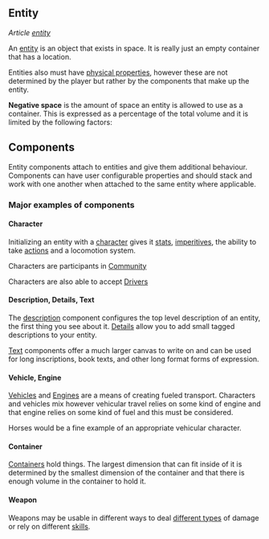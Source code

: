 ## Entity
*Article [entity](entity.md)*

An [entity](entity.md) is an object that exists in space. It is really just an empty container that has a location.

Entities also must have [physical properties](../mechanics/physical-properties.md), however these are not determined by the player but rather by the components that make up the entity.

**Negative space** is the amount of space an entity is allowed to use as a container. This is expressed as a percentage of the total volume and it is limited by the following factors:


## Components

Entity components attach to entities and give them additional behaviour. Components can have user configurable properties and should stack and work with one another when attached to the same entity where applicable.

### Major examples of components

#### Character

Initializing an entity with a [character](../components/character.md) gives it [stats](../mechanics/stats.md), [imperitives](../mechanics/imperitives.md), the ability to take [actions](../mechanics/actions.md) and a locomotion system.

Characters are participants in [Community](../mechanics/community.md)


Characters are also able to accept [Drivers](../components/driver.md)

#### Description, Details, Text

The [description](../components/description.md) component configures the top level description of an entity, the first thing you see about it. [Details](../components/detail.md) allow you to add small tagged descriptions to your entity.

[Text](../components/text.md) components offer a much larger canvas to write on and can be used for long inscriptions, book texts, and other long format forms of expression.

#### Vehicle, Engine

[Vehicles](components/vehicle.md) and [Engines](components/engine.md) are a means of creating fueled transport. Characters and vehicles mix however vehicular travel relies on some kind of engine and that engine relies on some kind of fuel and this must be considered.

Horses would be a fine example of an appropriate vehicular character.

#### Container

[Containers](components/container.md) hold things. The largest dimension that can fit inside of it is determined by the smallest dimension of the container and that there is enough volume in the container to hold it.

#### Weapon

Weapons may be usable in different ways to deal [different types](mechanics/damage-types.md) of damage or rely on different [skills](mechanics/skills.md).